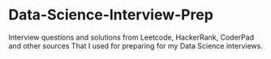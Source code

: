 # Data-Science-Interview-Prep
Interview questions and solutions from Leetcode, HackerRank, CoderPad and other sources That I used for preparing for my Data Science interviews.
